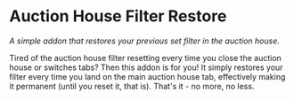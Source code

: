 # Auction House Filter Restore

*A simple addon that restores your previous set filter in the auction house.*

Tired of the auction house filter resetting every time you close the auction house or switches tabs? Then this addon is for you! It simply restores your filter every time you land on the main auction house tab, effectively making it permanent (until you reset it, that is). That's it - no more, no less.
